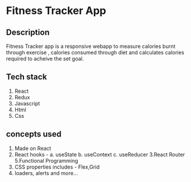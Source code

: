 # Fitness Tracker App

## Description
Fitness Tracker app is a responsive webapp to measure calories burnt through exercise , calories consumed through diet and calculates calories required to acheive the set goal.

## Tech stack
1. React
2. Redux
3. Javascript
4. Html
5. Css

## concepts used
1. Made on React
2. React hooks -
    a. useState
    b. useContext
    c. useReducer
3.React Router
5.Functional Programming
6. CSS properties includes - Flex,Grid
7. loaders, alerts and more...
   
